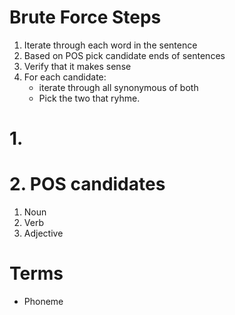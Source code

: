 # Brute Force Steps
1. Iterate through each word in the sentence
2. Based on POS pick candidate ends of sentences
2. Verify that it makes sense 
3. For each candidate:
	- iterate through all synonymous of both
	- Pick the two that ryhme.

# 1. 

# 2. POS candidates
1. Noun
2. Verb
3. Adjective

# Terms
- Phoneme
